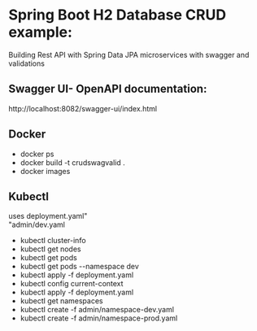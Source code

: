 # Spring Boot H2 Database CRUD example: 
Building Rest API with Spring Data JPA 
microservices with swagger and validations

## Swagger UI- OpenAPI documentation:
http://localhost:8082/swagger-ui/index.html

## Docker
<ul>
<li>docker ps</li>
<li>docker build -t crudswagvalid .</li>
<li>docker images</li>
</ul>

## Kubectl
uses deployment.yaml"\
"admin/dev.yaml
<ul>
<li>kubectl cluster-info</li>
<li>kubectl get nodes</li>
<li>kubectl get pods</li>
<li>kubectl get pods --namespace dev</li>
<li>kubectl apply -f deployment.yaml</li>
<li>kubectl config current-context</li>
<li>kubectl apply -f deployment.yaml</li>
<li>kubectl get namespaces</li>
<li>kubectl create -f admin/namespace-dev.yaml</li>
<li>kubectl create -f admin/namespace-prod.yaml</li>
</ul>